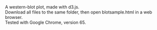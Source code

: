 A western-blot plot, made with d3.js.  
Download all files to the same folder, then open blotsample.html in a web browser.  
Tested with Google Chrome, version 65.  
